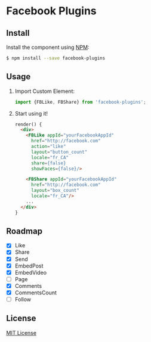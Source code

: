 # Facebook Plugins

## Install

Install the component using [NPM](https://www.npmjs.com/):

```sh
$ npm install --save facebook-plugins
```

## Usage

1. Import Custom Element:

    ```js
    import {FBLike, FBShare} from 'facebook-plugins';
    ```

2. Start using it!

    ```html
    render() {
      <div>
        <FBLike appId="yourFacebookAppId"
          href="http://facebook.com"
          action="like"
          layout="button_count"
          locale="fr_CA"
          share={false}
          showFaces={false}/>

        <FBShare appId="yourFacebookAppId"
          href="http://facebook.com"
          layout="box_count"
          locale="fr_CA"/>
        ...
      </div>
    }
    ```

## Roadmap
- [X] Like
- [X] Share
- [X] Send
- [X] EmbedPost
- [X] EmbedVideo
- [ ] Page
- [X] Comments
- [X] CommentsCount
- [ ] Follow

## License

[MIT License](http://opensource.org/licenses/MIT)
